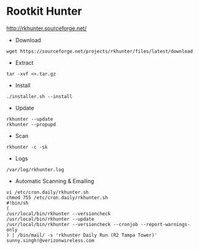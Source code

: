# Rootkit Hunter

http://rkhunter.sourceforge.net/

- Download
```
wget https://sourceforge.net/projects/rkhunter/files/latest/download
```
- Extract
```
tar -xvf <>.tar.gz
```
- Install
```
./installer.sh --install
```
- Update
```
rkhunter --update
rkhunter --propupd
```
- Scan
```
rkhunter -c -sk
``` 
- Logs 
```
/var/log/rkhunter.log
```
- Automatic Scanning & Emailing
```
vi /etc/cron.daily/rkhunter.sh
chmod 755 /etc/cron.daily/rkhunter.sh
#!bin/sh
(
/usr/local/bin/rkhunter --versioncheck
/usr/local/bin/rkhunter --update
/usr/local/bin/rkhunter --versioncheck --cronjob --report-warnings-only
) | /bin/mail/ -s 'rkhunter Daily Run (R2 Tampa Tower)' sunny.singh!@verizonwireless.com
```
